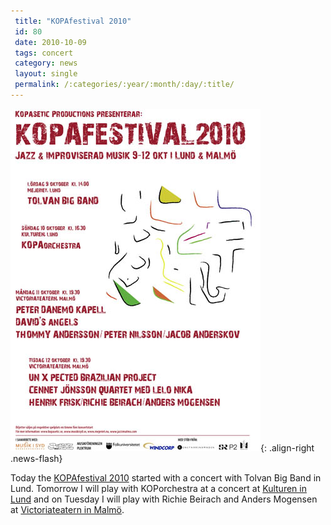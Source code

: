 ```yaml
---
 title: "KOPAfestival 2010"
 id: 80
 date: 2010-10-09
 tags: concert
 category: news
 layout: single
 permalink: /:categories/:year/:month/:day/:title/
---
```

![image-right](/assets/images/KOPAfest2010.jpg){: .align-right .news-flash}

Today the <a href="http://www.kopasetic.se/ArticleDisplay.asp?id=1574">KOPAfestival 2010</a> started with a concert with Tolvan Big Band in Lund. Tomorrow I will play with KOPorchestra at a concert at <a href="http://www.kulturen.com/ettan.asp">Kulturen in Lund</a> and on Tuesday I will play with Richie Beirach and Anders Mogensen at <a href="http://www.jazzimalmo.com/">Victoriateatern in Malmö</a>.

